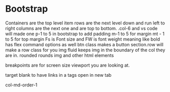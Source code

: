 # Bootstrap

Containers are the top level item
rows are the next level down and run left to right
columns are the next one and are top to bottom.
.col-6 and vs code will made one
p-1 to 5 in bootstrap to add padding 
m-1 to 5 for margin
mt - 1 to 5 for top margin
Fs is Font size and FW is font weight meaning like bold
has flex command options as well
btn class makes a button
section.row will make a row class for you
img fluid keeps img in the boundary of the col they are in. 
rounded rounds img and other html elements

breakpoints are for screen size viewport you are looking at.

target blank to have links in a tags open in new tab

col-md-order-1 
